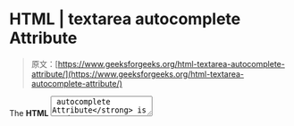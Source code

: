 # HTML | textarea autocomplete Attribute

> 原文：[https://www.geeksforgeeks.org/html-textarea-autocomplete-attribute/](https://www.geeksforgeeks.org/html-textarea-autocomplete-attribute/)

The **HTML <textarea> autocomplete Attribute** is used to specify whether the Textarea field has autocomplete on or off. When the autocomplete attribute is set to on, the browser will automatically complete the values based on which the user entered before. It works with many input fields such as text, search, URL, email, password, date pickers, range, and color.

**Syntax:**

```html
<Textarea autocomplete="on | off">
```

**Attribute Values:**

*   **on:** It specifies that autocomplete is enabled.
*   **off:** It specifies that the autocomplete is disabled.

**Example:** This example illustrates the use of autocomplete attribute in textarea element

```html
<!DOCTYPE html>
<html>

<head>
    <title>
        HTML textarea autocomplete Attribute
    </title>
</head>

<body style="text-align:center">
    <h1 style="color: green;">
        GeeksforGeeks
    </h1>
    <h2>
        HTML Textarea
        autocomplete Attribute
    </h2>

    <textarea id="geeks" autocomplete="on"
         autofocus>
        write something here---- 
    </textarea>
</body>

</html> 
```

**Output:**
![](img/e2fe0549d4f31b06c24e45cf27e36cbc.png)

**Supported Browsers:** The browsers supported by **HTML | <textarea> autcomplete attribute** are listed below:

*   Google Chrome
*   Internet Explorer
*   Firefox
*   Opera
*   Safari